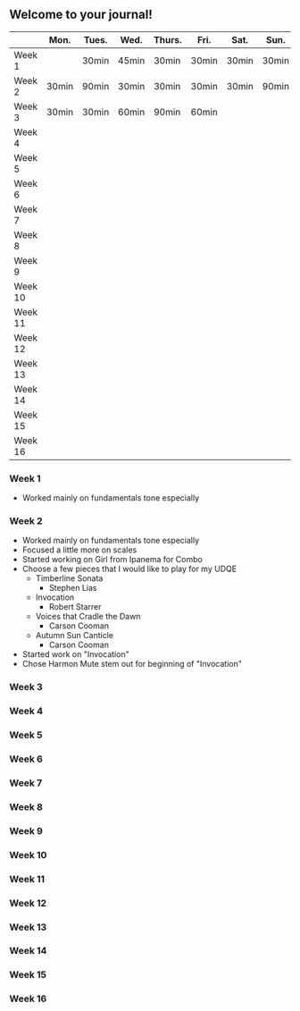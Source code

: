 ## Welcome to your journal!

|         | Mon.  | Tues. | Wed.  | Thurs. | Fri.  | Sat.  | Sun.  |
| ------- | ----- | ----- | ----- | ------ | ----- | ----- | ----- |
| Week 1  |       | 30min | 45min | 30min  | 30min | 30min | 30min |
| Week 2  | 30min | 90min | 30min | 30min  | 30min | 30min | 90min |
| Week 3  | 30min | 30min | 60min | 90min  | 60min |       |       |
| Week 4  |       |       |       |        |       |       |       |
| Week 5  |       |       |       |        |       |       |       |
| Week 6  |       |       |       |        |       |       |       |
| Week 7  |       |       |       |        |       |       |       |
| Week 8  |       |       |       |        |       |       |       |
| Week 9  |       |       |       |        |       |       |       |
| Week 10 |       |       |       |        |       |       |       |
| Week 11 |       |       |       |        |       |       |       |
| Week 12 |       |       |       |        |       |       |       |
| Week 13 |       |       |       |        |       |       |       |
| Week 14 |       |       |       |        |       |       |       |
| Week 15 |       |       |       |        |       |       |       |
| Week 16 |       |       |       |        |       |       |       |

### Week 1

* Worked mainly on fundamentals tone especially

### Week 2

* Worked mainly on fundamentals tone especially&#x20;
* Focused a little more on scales
* Started working on Girl from Ipanema for Combo
* Choose a few pieces that I would like to play for my UDQE
  * Timberline Sonata
    * Stephen Lias
  * Invocation
    * Robert Starrer
  * Voices that Cradle the Dawn
    * Carson Cooman
  * Autumn Sun Canticle
    * Carson Cooman
* Started work on "Invocation"
* Chose Harmon Mute stem out for beginning of "Invocation"

### Week 3

### Week 4

### Week 5

### Week 6

### Week 7

### Week 8

### Week 9

### Week 10

### Week 11

### Week 12

### Week 13

### Week 14

### Week 15

### Week 16